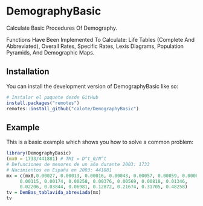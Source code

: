 
# DemographyBasic

<!-- badges: start -->
<!-- badges: end -->

Calculate Basic Procedures Of Demography.


Functions Have Been Implemented To Calculate: Life Tables (Complete And Abbreviated), 
    Overall Rates, Specific Rates, Lexis Diagrams, Population Pyramids, And Demographic Maps.

## Installation

You can install the development version of DemographyBasic like so:

``` r
# Instalar el paquete desde GitHub
install.packages("remotes")
remotes::install_github("calote/DemographyBasic")
```

## Example

This is a basic example which shows you how to solve a common problem:

```r
library(DemographyBasic)
(mx0 = 1733/441881) # TMI = D^t_0/N^t 
# Defunciones de menores de un año durante 2003: 1733
# Nacimientos en España en 2003: 441881
mx = c(mx0,0.00027, 0.00013, 0.00016, 0.00043, 0.00057, 0.00059, 0.00081,
     0.00115, 0.00174, 0.00258, 0.00376, 0.00569, 0.00818, 0.01346,
     0.02206, 0.03844, 0.06981, 0.12872, 0.21674, 0.31705, 0.48258)
tv = DemBas_tablavida_abreviada(mx)
tv
```

